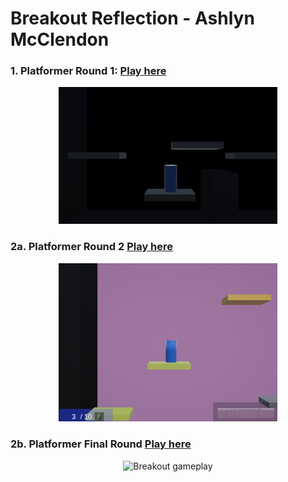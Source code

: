 # Breakout Reflection - Ashlyn McClendon

### 1. Platformer Round 1: [Play here](http://ashlyn-mcc.github.io/game-dev-spring2025/builds/breakout-1) 
<p align="center">
<img src="./GameImages/platformer1.png" alt="Breakout gameplay" width="350">
</p>


### 2a. Platformer Round 2 [Play here](http://ashlyn-mcc.github.io/game-dev-spring2025/builds/breakout-2a)

<p align="center">
<img src="./GameImages/platformer2.png" alt="Breakout gameplay" width="350">
</p>


### 2b. Platformer Final Round [Play here](http://ashlyn-mcc.github.io/game-dev-spring2025/builds/breakout-2b)

<p align="center">
<img src="./GameImages/platformerFinal.png" alt="Breakout gameplay" width="350">
</p>


